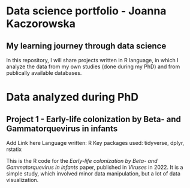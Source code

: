 # Data science portfolio - Joanna Kaczorowska
## My learning journey through data science

In this repository, I will share projects written in R language, in which I analyze the data from my own studies (done during my PhD) and from publically available databases.

# Data analyzed during PhD
## Project 1 - Early-life colonization by Beta- and Gammatorquevirus in infants
Add Link here
Language written: R
Key packages used: tidyverse, dplyr, rstatix

This is the R code for the _Early-life colonization by Beta- and Gammatorquevirus in infants_ paper, published in _Viruses_ in 2022.
It is a simple study, which involved minor data manipulation, but a lot of data visualization.

